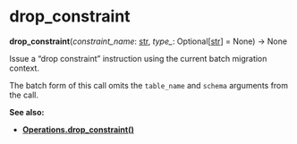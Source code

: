 # drop_constraint

**drop_constraint**(*constraint_name*:  [str], *type_*:  Optional\[[str]\] = None) → None

[str]: https://docs.python.org/3/library/stdtypes.html#str
[Operations.drop_constraint()]: ../zh/06_01_14_drop_constraint.md

Issue a “drop constraint” instruction using the current batch migration context.

The batch form of this call omits the `table_name` and `schema` arguments from the call.

**See also:**

* **[Operations.drop_constraint()]**
